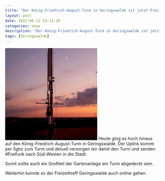 ```yaml
---
title: "Der König-Friedrich-August-Turm in Geringswalde ist jetzt Freifunk Standort"
layout: post
date: 2022-06-12 13:11:28
categories: news
description: "Der König-Friedrich-August-Turm in Geringswalde ist jetzt Freifunk Standort"
tags: [Geringswalde]
---
```


<img class="float-sm-left mr-3 mb-3 d-block" src="/img/geringswalde/teaser_turm_22_06_12.jpg" alt="König Friedrich August Turm Geringswalde">
Heute ging es hoch hinaus auf den König-Friedrich-August-Turm in Geringswalde.
Der Uplink kommt per 5ghz zum Turm und aktuell versorgen wir damit den Turm und senden #Freifunk nach Süd-Westen in die Stadt.  

Somit sollte auch ein Großteil der Gartenanlage am Turm abgedeckt sein.  

Weiterhin konnte so der Freizeittreff Geringswalde auch online gehen.
